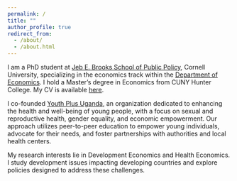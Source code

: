 ```yaml
---
permalink: /
title: ""
author_profile: true
redirect_from: 
  - /about/
  - /about.html
---
```



I am a PhD student at [Jeb E. Brooks School of Public Policy](https://publicpolicy.cornell.edu/), Cornell University, specializing in the economics track within the [Department of Economics](https://economics.cornell.edu/). I hold a Master’s degree in Economics from CUNY Hunter College.  My CV is available [here](https://deborahnakkungu.github.io/files/Deborah_CV.pdf).

I co-founded [Youth Plus Uganda](https://ypec.netlify.app/), an organization dedicated to enhancing the health and well-being of young people, with a focus on sexual and reproductive health, gender equality, and economic empowerment. Our approach utilizes peer-to-peer education to empower young individuals, advocate for their needs, and foster partnerships with authorities and local health centers.

My research interests lie in Development Economics and Health Economics. I study development issues impacting developing countries and explore policies designed to address these challenges.
